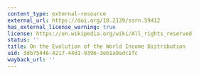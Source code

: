 ```yaml
---
content_type: external-resource
external_url: https://doi.org/10.2139/ssrn.59412
has_external_license_warning: true
license: https://en.wikipedia.org/wiki/All_rights_reserved
status: ''
title: On the Evolution of the World Income Distribution
uid: 3db75446-4217-44d1-9396-3eb1a9adc1fc
wayback_url: ''
---
```

